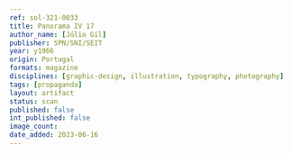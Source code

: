 ```yaml
---
ref: sol-321-0033
title: Panorama IV 17
author_name: [Júlio Gil]
publisher: SPN/SNI/SEIT
year: y1966
origin: Portugal
formats: magazine
disciplines: [graphic-design, illustration, typography, photography]
tags: [propaganda]
layout: artifact
status: scan
published: false
int_published: false
image_count:
date_added: 2023-06-16
---
```

